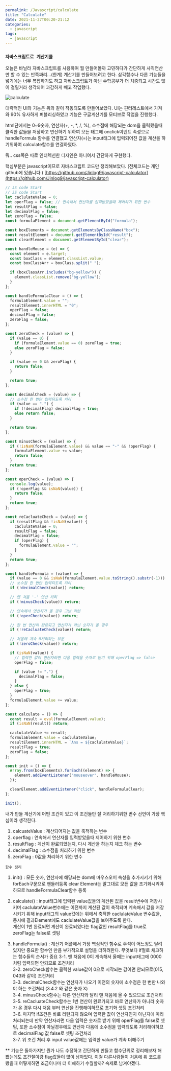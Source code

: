 ```yaml
---
permalink: /Javascript/calculate
title: "Calculate"
date: 2021-11-27T00:20-21:12
categories:
  - javascript
tags:
  - javascript
---
```


### `자바스크립트로 계산기를`

오늘은 바닐라 자바스크립트를 사용하여 뭘 만들어볼까 고민하다가 간단하게 사칙연산만 할 수 있는 반쪽짜리...(한계) 계산기를 만들어보려고 한다. 삼각함수나 다른 기능들을 넣기에는 너무 복잡하기도 하고 자바스크립트가 아닌 수학공부가 더 치중되고 시간도 많이 걸릴거라 생각되어 과감하게 빼고 작업했다.

![calculate](/assets/image/calculate/calculate.gif)

대략적인 UI와 기능은 위와 같이 작동되도록 만들어보았다. UI는 핀터레스트에서 가져와 90% 유사하게 퍼블리싱하였고 기능은 구글계산기를 모티브로 작업을 진행했다.

html단에서는 0~9숫자, 연산자(+, -, \*, /, %), 소수점에 해당되는 dom을 클릭했을때 클릭한 값들을 저장하고 연산하기 위하여 모든 태그에 onclick이벤트 속성으로 handleFormula 함수를 연결했고 연산자(=)는 input태그에 입력되어진 값을 계산을 하기위하여 calculate함수를 연결하였다.

뭐.. css쪽은 따로 인터렉션한 디자인은 아니여서 간단하게 구현했다.

핵심부분은 javascript이므로 자바스크립트 코드만 정리해보았다. (전체코드는 개인 github에 있습니다.) [https://github.com/Jinlog9/javascript-calculator](https://github.com/Jinlog9/javascript-calculator)

```javascript
// JS code Start
// JS code Start
let caclulateValue = 0;
let operFlag = false; // 연속해서 연산자를 입력받았을때 제어하기 위한 변수
let resultFlag = false;
let decimalFlag = false;
let zeroFlag = false;
const formulaElement = document.getElementById("formula");

const boxElements = document.getElementsByClassName("box");
const resultElement = document.getElementById("result");
const clearElement = document.getElementById("clear");

const handleMouse = (e) => {
  const element = e.target;
  const boxClass = element.classList.value;
  const boxClassArr = boxClass.split(" ");

  if (boxClassArr.includes("bg-yellow")) {
    element.classList.remove("bg-yellow");
  }
};

const handleFormulaClear = () => {
  formulaElement.value = "";
  resultElement.innerHTML = "0";
  operFlag = false;
  decimalFlag = false;
  zeroFlag = false;
};

const zeroCheck = (value) => {
  if (value == 0) {
    if (formulaElement.value == 0) zeroFlag = true;
    else zeroFlag = false;
  }

  if (value == 0 && zeroFlag) {
    return false;
  }

  return true;
};

const decimalCheck = (value) => {
  // 소수점 한 번만 입력되도록 처리
  if (value == ".") {
    if (!decimalFlag) decimalFlag = true;
    else return false;
  }

  return true;
};

const minusCheck = (value) => {
  if (!isNaN(formulaElement.value) && value == "-" && !operFlag) {
    formulaElement.value += value;
    return false;
  }
  return true;
};

const operCheck = (value) => {
  console.log(value);
  if (!operFlag && isNaN(value)) {
    return false;
  }
  return true;
};

const reCacluateCheck = (value) => {
  if (resultFlag && !isNaN(value)) {
    caclulateValue = 0;
    resultFlag = false;
    decimalFlag = false;
    if (operFlag) {
      formulaElement.value = "";
    }
  }
  return true;
};

const handleFormula = (value) => {
  if (value == 0 && isNaN(formulaElement.value.toString().substr(-1))) return;
  // 소수점 한 번만 입력되도록 처리
  if (!decimalCheck(value)) return;

  // 맨 처음 '-' 연산 처리
  if (!minusCheck(value)) return;

  // 연속해서 연산자가 올 경우 그냥 리턴
  if (!operCheck(value)) return;

  // 한 번 연산이 완료되고 연산자가 아닌 숫자가 올 경우
  if (!reCacluateCheck(value)) return;

  // 처음에 계속 0처리하는 부분
  if (!zeroCheck(value)) return;

  if (isNaN(value)) {
    // 입력한 값이 연산자라면 다음 입력을 숫자로 받기 위해 operFlag => false
    operFlag = false;

    if (value != ".") {
      decimalFlag = false;
    }
  } else {
    operFlag = true;
  }
  formulaElement.value += value;
};

const calculate = () => {
  const result = eval(formulaElement.value);
  if (isNaN(result)) return;

  caclulateValue += result;
  formulaElement.value = caclulateValue;
  resultElement.innerHTML = `Ans = ${caclulateValue}`;
  resultFlag = true;
  zeroFlag = false;
};

const init = () => {
  Array.from(boxElements).forEach((element) => {
    element.addEventListener("mouseover", handleMouse);
  });

  clearElement.addEventListener("click", handleFormulaClear);
};

init();
```

내가 만들 계산기에 어떤 조건이 있고 이 조건들만 잘 처리하기위한 변수 선언이 가장 핵심이라 생각한다.

1. calcuateValue : 계산되어지는 값을 축적하는 변수
2. operflag : 연속해서 연산자를 입력받았을때 제어하기 위한 변수
3. resultFlag : 계산이 완료되었는지, 다시 계산을 하는지 체크 하는 변수
4. decimalFlag : 소수점을 처리하기 위한 변수
5. zeroFlag : 0값을 처리하기 위한 변수

`함수 정리`

1. init() : 모든 숫자, 연산자에 해당되는 dom에 마우스오버 속성을 추가시키기 위해 forEach구문으로 핸들러등록 clear Element는 말그대로 모든 값을 초기화시켜야하므로 handleFormulaClear함수 등록

2. calculate() : input태그에 입력된 value값들의 계산된 값을 result변수에 저장시키며 caclulateValue변수에는 이전까지 계산된 값이 축적되며 계속해서 값을 저장시키기 위해 input태그의 value값에는 위에서 축적한 caclulateValue 변수값을, 동시에 결과Element에도 caclulateValue값을 보여주도록 한다.  
   계산이 1번 완료되면 계산이 완료되었다는 flag값인 resultFlag를 true로 zeroFlag는 false로 셋팅
3. handleFormula() : 계산기 어플에서 가장 핵심적인 함수로 주석이 어느정도 달려있지만 중요한 함수인 만큼 부가적으로 설명을 더하려한다. 무엇보다 if절로 체크하는 함수들의 순서가 중요
   3-1. 맨 처음에 0이 계속해서 올때는 input태그에 0000처럼 입력되면 안되므로 조건처리  
   3-2. zeroCheck함수는 클릭한 value값이 0으로 시작되는 값이면 안되므로(015, 043와 같이) 조건처리  
   3-3. decimalCheck함수는 연산자가 나오기 이전의 숫자에 소수점은 한 번만 나와야 하는 조건처리 (3.4.2 와 같은 숫자 X)  
   3-4. minusCheck함수는 다른 연산자와 달리 맨 처음에 올 수 있으므로 조건처리  
   3-5. reCacluateCheck함수는 1번 연산이 완료가되고 바로 연산자가 아니라 숫자가 온 경우 다시 처음 부터 연산을 진행해야하므로 초기화 셋팅 조건처리  
   3-6. 마지막 if조건은 바로 리턴되지 않으며 입력한 값이 연산자인지 아닌지에 따라 처리되는데 만약 연산자라면 다음 입력은 숫자로 받기 위해 operFlag를 false로 셋팅, 또한 소수점이 아닐경우에도 연산자 다음에 소수점을 입력되도록 처리해야하므로 decimalFlag 값 false로 셋팅 조건처리  
   3-7. 위 조건 처리 후 input value값에는 입력한 value가 계속 더해주기

\*\* 기능은 돌아가지만 뭔가 나도 수정하고 간단하게 만들고 함수단위로 정리해보자 해봤는데도 조건절이랑 flag값들이 많이 남아있다. 이걸 다른사람들이 처음에 위 코드를 봤을때 어떻게하면 조금이나마 더 이해하기 수월할까? 숙제로 남겨야겠다.
